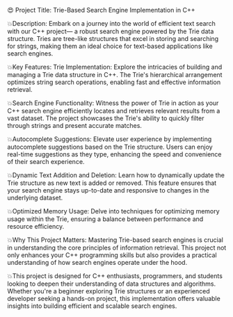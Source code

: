 😍 Project Title: Trie-Based Search Engine Implementation in C++

💥Description:
Embark on a journey into the world of efficient text search with our C++ project— a robust search engine powered by the Trie data structure. Tries are tree-like structures that excel in 
storing and searching for strings, making them an ideal choice for text-based applications like search engines.

💥Key Features:
Trie Implementation: Explore the intricacies of building and managing a Trie data structure in C++. The Trie's hierarchical arrangement optimizes string search operations,
enabling fast and effective information retrieval.

💥Search Engine Functionality: Witness the power of Trie in action as your C++ search engine efficiently locates and retrieves relevant results from a vast dataset. 
The project showcases the Trie's ability to quickly filter through strings and present accurate matches.

💥Autocomplete Suggestions: Elevate user experience by implementing autocomplete suggestions based on the Trie structure. Users can enjoy real-time suggestions
as they type, enhancing the speed and convenience of their search experience.

💥Dynamic Text Addition and Deletion: Learn how to dynamically update the Trie structure as new text is added or removed. This feature ensures that your search 
engine stays up-to-date and responsive to changes in the underlying dataset.

💥Optimized Memory Usage: Delve into techniques for optimizing memory usage within the Trie, ensuring a balance between performance and resource efficiency.

💥Why This Project Matters:
Mastering Trie-based search engines is crucial in understanding the core principles of information retrieval. This project not only enhances your C++ programming
skills but also provides a practical understanding of how search engines operate under the hood.

💥This project is designed for C++ enthusiasts, programmers, and students looking to deepen their understanding of data structures and algorithms. Whether you're a beginner exploring
Trie structures or an experienced developer seeking a hands-on project, this implementation offers valuable insights into building efficient and scalable search engines.
